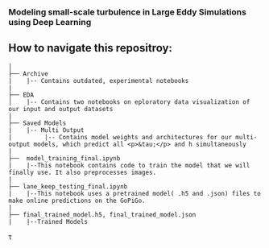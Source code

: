 ### Modeling small-scale turbulence in Large Eddy Simulations using Deep Learning

## How to navigate this repositroy:


    │
    ├── Archive
    |    |-- Contains outdated, experimental notebooks
    |
    ├── EDA
    │    |-- Contains two notebooks on eploratory data visualization of our input and output datasets
    |
    ├── Saved Models
    |    |-- Multi Output
    |         |-- Contains model weights and architectures for our multi-output models, which predict all <p>&tau;</p> and h simultaneously   
    |
    ├──  model_training_final.ipynb
    |    |--This notebook contains code to train the model that we will finally use. It also preprocesses images.
    |
    ├── lane_keep_testing_final.ipynb
    |    |--This notebook uses a pretrained model( .h5 and .json) files to make online predictions on the GoPiGo.
    |
    ├── final_trained_model.h5, final_trained_model.json
    |    |--Trained Models


<p>&tau;</p>
